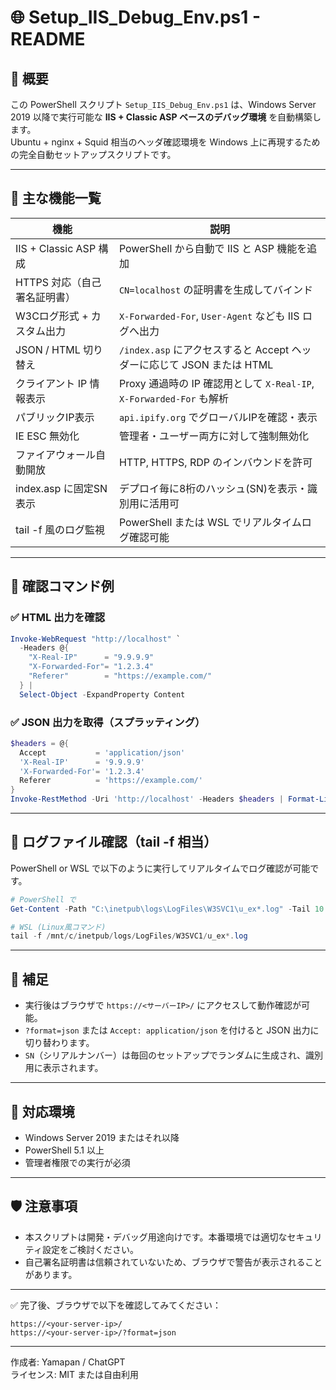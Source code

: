 
# 🌐 Setup_IIS_Debug_Env.ps1 - README

## 📝 概要

この PowerShell スクリプト `Setup_IIS_Debug_Env.ps1` は、Windows Server 2019 以降で実行可能な **IIS + Classic ASP ベースのデバッグ環境** を自動構築します。  
Ubuntu + nginx + Squid 相当のヘッダ確認環境を Windows 上に再現するための完全自動セットアップスクリプトです。

---

## 🚀 主な機能一覧

| 機能                           | 説明 |
|--------------------------------|------|
| IIS + Classic ASP 構成        | PowerShell から自動で IIS と ASP 機能を追加 |
| HTTPS 対応（自己署名証明書） | `CN=localhost` の証明書を生成してバインド |
| W3Cログ形式 + カスタム出力   | `X-Forwarded-For`, `User-Agent` なども IIS ログへ出力 |
| JSON / HTML 切り替え          | `/index.asp` にアクセスすると Accept ヘッダーに応じて JSON または HTML |
| クライアント IP 情報表示     | Proxy 通過時の IP 確認用として `X-Real-IP`, `X-Forwarded-For` も解析 |
| パブリックIP表示             | `api.ipify.org` でグローバルIPを確認・表示 |
| IE ESC 無効化                 | 管理者・ユーザー両方に対して強制無効化 |
| ファイアウォール自動開放     | HTTP, HTTPS, RDP のインバウンドを許可 |
| index.asp に固定SN表示       | デプロイ毎に8桁のハッシュ(SN)を表示・識別用に活用可 |
| tail -f 風のログ監視          | PowerShell または WSL でリアルタイムログ確認可能 |

---

## 🧪 確認コマンド例

### ✅ HTML 出力を確認

```powershell
Invoke-WebRequest "http://localhost" `
  -Headers @{
    "X-Real-IP"      = "9.9.9.9"
    "X-Forwarded-For"= "1.2.3.4"
    "Referer"        = "https://example.com/"
  } |
  Select-Object -ExpandProperty Content
```

### ✅ JSON 出力を取得（スプラッティング）

```powershell
$headers = @{
  Accept           = 'application/json'
  'X-Real-IP'      = '9.9.9.9'
  'X-Forwarded-For'= '1.2.3.4'
  Referer          = 'https://example.com/'
}
Invoke-RestMethod -Uri 'http://localhost' -Headers $headers | Format-List *
```

---

## 📂 ログファイル確認（tail -f 相当）

PowerShell or WSL で以下のように実行してリアルタイムでログ確認が可能です。

```powershell
# PowerShell で
Get-Content -Path "C:\inetpub\logs\LogFiles\W3SVC1\u_ex*.log" -Tail 10 -Wait

# WSL (Linux風コマンド)
tail -f /mnt/c/inetpub/logs/LogFiles/W3SVC1/u_ex*.log
```

---

## 📎 補足

- 実行後はブラウザで `https://<サーバーIP>/` にアクセスして動作確認が可能。
- `?format=json` または `Accept: application/json` を付けると JSON 出力に切り替わります。
- `SN`（シリアルナンバー）は毎回のセットアップでランダムに生成され、識別用に表示されます。

---

## 📘 対応環境

- Windows Server 2019 またはそれ以降
- PowerShell 5.1 以上
- 管理者権限での実行が必須

---

## 🛡️ 注意事項

- 本スクリプトは開発・デバッグ用途向けです。本番環境では適切なセキュリティ設定をご検討ください。
- 自己署名証明書は信頼されていないため、ブラウザで警告が表示されることがあります。

---

✅ 完了後、ブラウザで以下を確認してみてください：

```
https://<your-server-ip>/
https://<your-server-ip>/?format=json
```

---

作成者: Yamapan / ChatGPT  
ライセンス: MIT または自由利用
